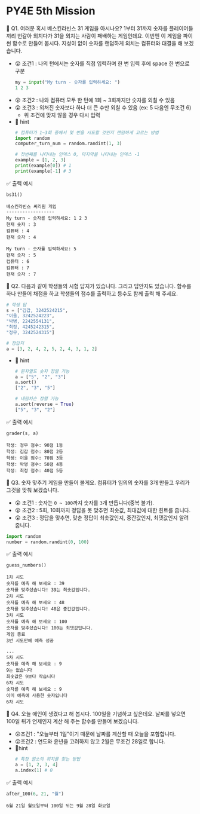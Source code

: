 # PY4E 5th Mission

📌 Q1. 여러분 혹시 베스킨라빈스 31 게임을 아시나요? 1부터 31까지 숫자를 플레이어들끼리 번갈아 외치다가 31을 외치는 사람이 패배하는 게임인데요. 이번엔 이 게임을 파이썬 함수로 만들어 봅시다. 지성이 없이 숫자를 랜덤하게 외치는 컴퓨터와 대결을 해 보겠습니다.
* 😲 조건1 : 나의 턴에서는 숫자를 직접 입력하며 한 번 입력 후에 space 한 번으로 구분
  ```python
  my = input("My turn - 숫자를 입력하세요: ")
  1 2 3
  ```
* 😲 조건2 : 나와 컴퓨터 모두 한 턴에 1회 ~ 3회까지만 숫자를 외칠 수 있음
* 😲 조건3 : 외쳐진 숫자보다 하나 더 큰 수만 외칠 수 있음 (ex: 5 다음엔 무조건 6)
  * 위 조건에 맞지 않을 경우 다시 입력
* 🧐 hint
  ```python
  # 컴퓨터가 1~3회 중에서 몇 번을 시도할 것인지 랜덤하게 고르는 방법
  import random 
  computer_turn_num = random.randint(1, 3)

  # 첫번째를 나타내는 인덱스 0, 마지막을 나타내는 인덱스 -1
  example = [1, 2, 3]
  print(example[0]) # 1
  print(example[-1] # 3 
  ```
✅ 출력 예시
```python
bs31()
```
```
베스킨라빈스 써리원 게임
------------------
My turn - 숫자를 입력하세요: 1 2 3
현재 숫자 : 3
컴퓨터 : 4
현재 숫자 : 4

My turn - 숫자를 입력하세요: 5
현재 숫자 : 5
컴퓨터 : 6
컴퓨터 : 7
현재 숫자 : 7
```

📌 Q2. 다음과 같이 학생들의 시험 답지가 있습니다. 그리고 답안지도 있습니다. 함수를 하나 만들어 채점을 하고 학생들의 점수를 출력하고 등수도 함께 출력 해 주세요.
```python
# 학생 답
s = ["김갑, 3242524215",
"이을, 3242524223",
"박병, 2242554131",
"최정, 4245242315",
"정무, 3242524315"]

# 정답지
a = [3, 2, 4, 2, 5, 2, 4, 3, 1, 2]
```
* 🧐 hint
  ```python
  # 문자열도 숫자 정렬 가능
  a = ["5", "2", "3"]
  a.sort()
  ["2", "3", "5"]

  # 내림차순 정렬 가능
  a.sort(reverse = True)
  ["5", "3", "2"]
  ```
✅ 출력 예시
```python
grader(s, a)
```
```
학생: 정무 점수: 90점 1등
학생: 김갑 점수: 80점 2등
학생: 이을 점수: 70점 3등
학생: 박병 점수: 50점 4등
학생: 최정 점수: 40점 5등
```

📌 Q3. 숫자 맞추기 게임을 만들어 볼게요. 컴퓨터가 임의의 숫자를 3개 만들고 우리가 그것을 맞춰 보겠습니다.
* 😲 조건1 : 숫자는 `0 ~ 100`까지 숫자를 `3`개 만듭니다(중복 불가).
* 😲 조건2 : 5회, 10회까지 정답을 못 맞추면 최솟값, 최대값에 대한 힌트를 줍니다.
* 😲 조건3 : 정답을 맞추면, 맞춘 정답이 최솟값인지, 중간값인지, 최댓값인지 알려 줍니다.
```python
import random
number = random.randint(0, 100)
```
✅ 출력 예시
```python
guess_numbers()
```
```
1차 시도
숫자를 예측 해 보세요 : 39
숫자를 맞추셨습니다! 39는 최솟값입니다.
2차 시도
숫자를 예측 해 보세요 : 48
숫자를 맞추셨습니다! 48은 중간값입니다.
3차 시도
숫자를 예측 해 보세요 : 100
숫자를 맞추셨습니다! 100는 최댓값입니다.
게임 종료
3번 시도만에 예측 성공

...
5차 시도
숫자를 예측 해 보세요 : 9
9는 없습니다
최솟값은 9보다 작습니다
6차 시도
숫자를 예측 해 보세요 : 9
이미 예측에 사용한 숫자입니다
6차 시도
```

📌 Q4. 오늘 애인이 생겼다고 해 봅시다. 100일을 기념하고 싶은데요. 날짜를 넣으면 100일 뒤가 언제인지 계산 해 주는 함수를 만들어 보겠습니다.
* 😲조건1 : "오늘부터 1일"이기 때문에 날짜를 계산할 때 오늘을 포함합니다.
* 😲조건2 : 연도와 윤년을 고려하지 않고 2월은 무조건 28일로 합니다.
* 🧐hint
  ```python
  # 특정 원소의 위치를 찾는 방법
  a = [1, 2, 3, 4]
  a.index(1) # 0
  ```
✅ 출력 예시
```python
after_100(6, 21, "월")
```
```
6월 21일 월요일부터 100일 뒤는 9월 28일 화요일
```
